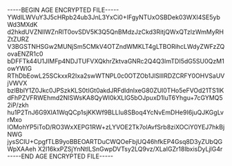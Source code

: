 -----BEGIN AGE ENCRYPTED FILE-----
YWdlLWVuY3J5cHRpb24ub3JnL3YxCi0+IFgyNTUxOSBDek03WXI4SE5ybWd3MXdK
d2hkdUVZNllWZnRlT0ovSDV5K3Q5QnBMdzJzCkd3RitjQWxQTzlzWmMyRHZtZURZ
V3BGSTNHSGw2MUNjSm5CMkV4OTZndWMKLT4gLTBORihcLWdyZWFzZQovaENZR1c0
bDFFTk44U1JIMFp4NDJTUFVXQkhrZktvaGNRc2Q4Q3lmTDI5dG5SU0QzM1owYWlG
RThDbEowL25SCkxxR2Ixa2swWTNPL0c0OTZOb1JlSlllRDZCRFY0OHVSaUVjVWVX
bzlBblY1Z0Jkc0JPSzkKLS0tIGt0akdJRFdldnlxeG80ZUl0THo5eFVOd21TS1lK
dFhPZVFRWEhmd2NISWsKA8QyWI0kXLIG5bOJpuxD1luT6Yhgu+7cGYMQ52iP/zkh
hu1P2TnJ6G9XlA1WqQCp1sjKKWf9BLLIu8SBoq4YcNvEmDHe9I6juQJKGgLvrMxo
lOMohYP5iToD/RO3WxXEPG1RW+zLYVOE2Tk7olAvfSrb8ziXOCiY0YEJ7hkBjNWG
jysSCIU+CpgfTLB9yoBBEOARTDuCWQOeFbjUQ46hfkEP4Gsq8D3yZUbQGWpXAAeh
X2l16kxPZSjYnNtILSnGwpDVTsy2LQ9vz/XLaIGZr18IbxisDyLjlG4r
-----END AGE ENCRYPTED FILE-----
